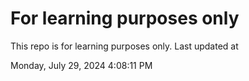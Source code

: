 # For learning purposes only
This repo is for learning purposes only.
Last updated at

Monday, July 29, 2024 4:08:11 PM

